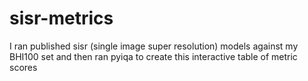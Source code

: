 # sisr-metrics
I ran published sisr (single image super resolution) models against my BHI100 set and then ran pyiqa to create this interactive table of metric scores
